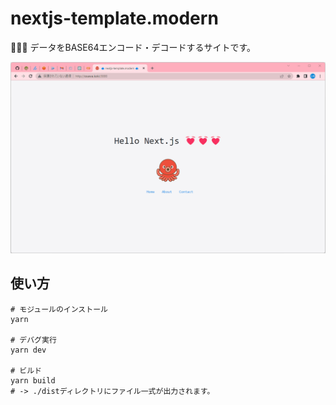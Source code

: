 # nextjs-template.modern

🦖🦖🦖 データをBASE64エンコード・デコードするサイトです。  

![成果物](./.development/img/fruit.gif)  

## 使い方

```shell
# モジュールのインストール
yarn

# デバグ実行
yarn dev

# ビルド
yarn build
# -> ./distディレクトリにファイル一式が出力されます。
```
